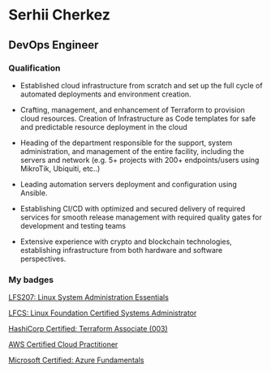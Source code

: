# Serhii Cherkez
## DevOps Engineer
### Qualification

- Established cloud infrastructure from scratch and set up the full cycle of automated deployments and environment creation.
  
- Crafting, management, and enhancement of Terraform to provision cloud resources. Creation of Infrastructure as Code templates for safe and predictable resource deployment in the cloud

- Heading of the department responsible for the support, system administration, and management of the entire facility, including the servers and network (e.g. 5+ projects with 200+ endpoints/users using MikroTik, Ubiquiti, etc..)

- Leading automation servers deployment and configuration using Ansible.

- Establishing CI/CD with optimized and secured delivery of required services for smooth release management with required quality gates for development and testing teams

- Extensive experience with crypto and blockchain technologies, establishing infrastructure from both hardware and software perspectives.

### My badges

[LFS207: Linux System Administration Essentials](https://www.credly.com/badges/147a2419-47c7-4545-8a02-7e684574ddac/public_url)

[LFCS: Linux Foundation Certified Systems Administrator](https://www.credly.com/badges/1de1ee1a-2635-441f-9bcb-1bb7142ee3a0/public_url)

[HashiCorp Certified: Terraform Associate (003)](https://www.credly.com/badges/03a97dc6-f6c7-40dd-a4c6-ae4e8461d57b/public_url)

[AWS Certified Cloud Practitioner](https://www.credly.com/badges/5e70b0bf-5c56-47f4-a2ae-c6ec9fcb6683/public_url)

[Microsoft Certified: Azure Fundamentals](https://www.credly.com/badges/0bbb06ec-76c9-4aec-b6ad-90b1e9f29bb1/public_url)


<!--
**serhii-cherkez/serhii-cherkez** is a ✨ _special_ ✨ repository because its `README.md` (this file) appears on your GitHub profile.

Here are some ideas to get you started:

- 🔭 I’m currently working on ...
- 🌱 I’m currently learning ...
- 👯 I’m looking to collaborate on ...
- 🤔 I’m looking for help with ...
- 💬 Ask me about ...
- 📫 How to reach me: ...
- 😄 Pronouns: ...
- ⚡ Fun fact: ...
-->
